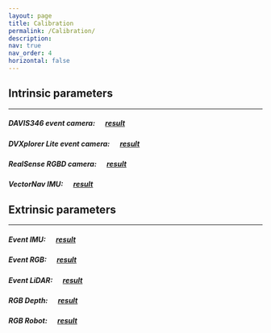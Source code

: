 ```yaml
---
layout: page
title: Calibration
permalink: /Calibration/
description:
nav: true
nav_order: 4  
horizontal: false
---
```


## Intrinsic parameters
---
##### DAVIS346 event camera: &nbsp;&nbsp;&nbsp;&nbsp; [result](https://drive.google.com/file/d/1RaBTbBw7ZbvR-TW1HlMCD-Q7zRDQqgjo/view?usp=drive_link)

##### DVXplorer Lite event camera: &nbsp;&nbsp;&nbsp;&nbsp; [result](https://drive.google.com/file/d/1zG2fZABrEVrqjUQ_EaikEnmEMWwqjdj-/view?usp=drive_link)

##### RealSense RGBD camera: &nbsp;&nbsp;&nbsp;&nbsp; [result](https://drive.google.com/file/d/18vLEDh_gjX25PapgfI6racGMKtI7e5Sw/view?usp=drive_link)

##### VectorNav IMU: &nbsp;&nbsp;&nbsp;&nbsp; [result](https://drive.google.com/file/d/1y6c6SAr_qaBWx0XAr2pgwvVUuAN-pXSp/view?usp=drive_link)



## Extrinsic parameters
---
##### Event IMU: &nbsp;&nbsp;&nbsp;&nbsp; [result](https://drive.google.com/file/d/1LLyt4-r7N6z3lC2m0G1IFmjnEV2VwUB9/view?usp=drive_link)

##### Event RGB: &nbsp;&nbsp;&nbsp;&nbsp; [result](https://drive.google.com/file/d/1sAij16MgFDjAzZAkVyfcUnNn_sH6cOpN/view?usp=drive_link)

##### Event LiDAR: &nbsp;&nbsp;&nbsp;&nbsp; [result](https://drive.google.com/file/d/13E0TcEdK7u-YI4HmLRvHlZMndmbR9B7o/view?usp=drive_link)

##### RGB Depth: &nbsp;&nbsp;&nbsp;&nbsp; [result](https://drive.google.com/file/d/18xIn3x1EH-1tZ43yl0fJzC9MNRfRLt40/view?usp=drive_link)

##### RGB Robot: &nbsp;&nbsp;&nbsp;&nbsp; [result](https://drive.google.com/file/d/1Vlr01SkgorLVqzUNas3tWOe4E1WJ8HK8/view?usp=drive_link)